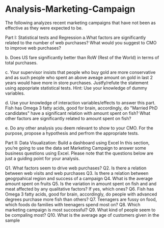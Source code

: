 # Analysis-Marketing-Campaign

The following analyzes recent marketing campaigns that have not been as effective as they were expected to be.

Part I: Statistical tests and Regression
a.What factors are significantly related to the number of web purchases?  What would you suggest to CMO to improve web purchases?  

b. Does US fare significantly better than RoW (Rest of the World) in terms of total purchases. 

c. Your supervisor insists that people who buy gold are more conservative and as such people who spent an above aveage amount on gold in last 2 years would have more in store purchases. Justfy/refute the statement using appopriate statistical tests. Hint: Use your knowledge of dummy variables. 

d. Use your knowledge of interaction variables/effects to answer this part. Fish has Omega 3 fatty acids, good for brain, accordingly, do "Married PhD candidates" have a significant relation with amount spent on fish? What other factors are significantly related to amount spent on fish?

e. Do any other analysis you deem relevant to show to your CMO. For the purpose, propose a hypothesis and perfrom the appropriate tests.

Part II: Data Visualization: Build a dashboard using Excel
In this section, you’re going to use the data set Marketing Campaign to answer some business questions using Excel.
Please note that the questions below are just a guiding point for your analysis. 

Q1. What factors seem to drive web purchases?
Q2. Is there a relation between web visits and web purchases
Q3. Is there a relation between geogrpahical region and success of a campaign
Q4. What is the average amount spent on fruits
Q5. Is the variation in amount spent on fish and and meat affected by any qualitative factors? If yes, which ones?
Q6. Fish has Omega 3 fatty acids, good for brain, accordingly, do people with advanced degrees purchase more fish than others?
Q7. Teenagers are fussy on food, which foods do families with teenagers spend most on?
Q8. Which marketing campaign is most successful?
Q9. What kind of people seem to be compaling most?
Q10. What is the average age of customers given in the sample
